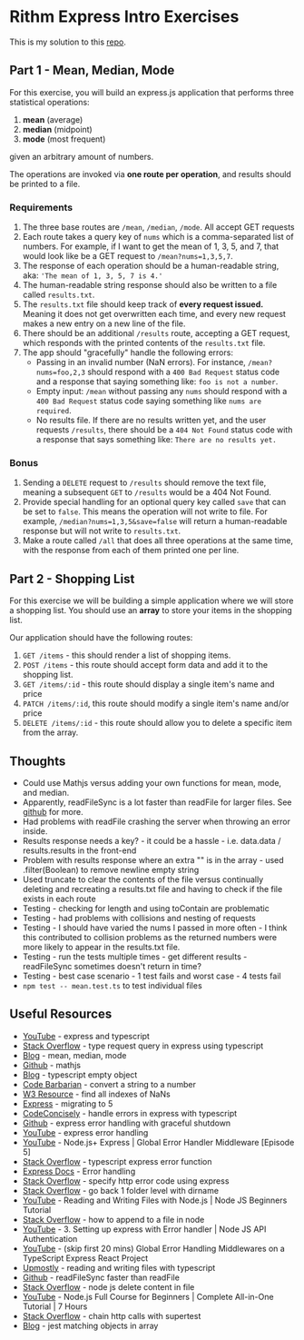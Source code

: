 # Rithm Express Intro Exercises

This is my solution to this [repo](https://github.com/rithmschool/express-intro-exercises).

## Part 1 - Mean, Median, Mode

For this exercise, you will build an express.js application that performs three statistical operations:

1.  **mean** (average)
2.  **median** (midpoint)
3.  **mode** (most frequent)

given an arbitrary amount of numbers.

The operations are invoked via **one route per operation**, and results should be printed to a file.

### Requirements

1.  The three base routes are `/mean`, `/median`, `/mode`. All accept GET requests
1.  Each route takes a query key of `nums` which is a comma-separated list of numbers. For example, if I want to get the mean of 1, 3, 5, and 7, that would look like be a GET request to `/mean?nums=1,3,5,7`.
1.  The response of each operation should be a human-readable string, aka: `'The mean of 1, 3, 5, 7 is 4.'`
1.  The human-readable string response should also be written to a file called `results.txt`.
1.  The `results.txt` file should keep track of **every request issued.** Meaning it does not get overwritten each time, and every new request makes a new entry on a new line of the file.
1.  There should be an additional `/results` route, accepting a GET request, which responds with the printed contents of the `results.txt` file.
1.  The app should "gracefully" handle the following errors:
    - Passing in an invalid number (NaN errors). For instance, `/mean?nums=foo,2,3` should respond with a `400 Bad Request` status code and a response that saying something like: `foo is not a number`.
    - Empty input: `/mean` without passing any `nums` should respond with a `400 Bad Request` status code saying something like `nums are required`.
    - No results file. If there are no results written yet, and the user requests `/results`, there should be a `404 Not Found` status code with a response that says something like: `There are no results yet.`

### Bonus

1.  Sending a `DELETE` request to `/results` should remove the text file, meaning a subsequent `GET` to `/results` would be a 404 Not Found.
1.  Provide special handling for an optional query key called `save` that can be set to `false`. This means the operation will not write to file. For example, `/median?nums=1,3,5&save=false` will return a human-readable response but will not write to `results.txt`.
1.  Make a route called `/all` that does all three operations at the same time, with the response from each of them printed one per line.

## Part 2 - Shopping List

For this exercise we will be building a simple application where we will store a shopping list. You should use an **array** to store your items in the shopping list.

Our application should have the following routes:

1.  `GET /items` - this should render a list of shopping items.
1.  `POST /items` - this route should accept form data and add it to the shopping list.
1.  `GET /items/:id` - this route should display a single item's name and price
1.  `PATCH /items/:id`, this route should modify a single item's name and/or price
1.  `DELETE /items/:id` - this route should allow you to delete a specific item from the array.

## Thoughts

- Could use Mathjs versus adding your own functions for mean, mode, and median.
- Apparently, readFileSync is a lot faster than readFile for larger files. See [github](https://github.com/nodejs/node/issues/41435) for more.  
- Had problems with readFile crashing the server when throwing an error inside.  
- Results response needs a key? - it could be a hassle - i.e. data.data / results.results in the front-end
- Problem with results response where an extra "" is in the array - used .filter(Boolean) to remove newline empty string
- Used truncate to clear the contents of the file versus continually deleting and recreating a results.txt file and having to check if the file exists in each route
- Testing - checking for length and using toContain are problematic 
- Testing - had problems with collisions and nesting of requests
- Testing - I should have varied the nums I passed in more often - I think this contributed to collision problems as the returned numbers were more likely to appear in the results.txt file.
- Testing - run the tests multiple times - get different results - readFileSync sometimes doesn't return in time?
- Testing - best case scenario - 1 test fails and worst case - 4 tests fail
- `npm test -- mean.test.ts` to test individual files

## Useful Resources

- [YouTube](https://www.youtube.com/watch?v=QPE7L9b1bms) - express and typescript
- [Stack Overflow](https://stackoverflow.com/questions/63538665/how-to-type-request-query-in-express-using-typescript) - type request query in express using typescript
- [Blog](https://vhudyma-blog.eu/mean-median-mode-and-range-in-javascript/) - mean, median, mode
- [Github](https://github.com/josdejong/mathjs) - mathjs
- [Blog](https://timmousk.com/blog/typescript-empty-object/) - typescript empty object
- [Code Barbarian](https://thecodebarbarian.com/convert-a-string-to-a-number-in-javascript.html) - convert a string to a number
- [W3 Resource](https://www.w3resource.com/javascript-exercises/javascript-array-exercise-52.php) - find all indexes of NaNs
- [Express](https://expressjs.com/en/guide/migrating-5.html) - migrating to 5 
- [CodeConcisely](https://www.codeconcisely.com/posts/how-to-handle-errors-in-express-with-typescript/) - handle errors in express with typescript
- [Github](https://github.com/CodeConcisely/express-error-handling-with-graceful-shutdown) - express error handling with graceful shutdown
- [YouTube](https://www.youtube.com/watch?v=ui2iny2TZ2k) - express error handling
- [YouTube](https://www.youtube.com/watch?v=foB-h3q5PnI) - Node.js+ Express | Global Error Handler Middleware [Episode 5]
- [Stack Overflow](https://stackoverflow.com/questions/50218878/typescript-express-error-function) - typescript express error function
- [Express Docs](https://expressjs.com/en/guide/error-handling.html) - Error handling
- [Stack Overflow](https://stackoverflow.com/questions/10563644/how-to-specify-http-error-code-using-express-js) - specify http error code using express
- [Stack Overflow](https://stackoverflow.com/questions/30845416/how-to-go-back-1-folder-level-with-dirname) - go back 1 folder level with dirname
- [YouTube](https://www.youtube.com/watch?v=yQBw8skBdZU) - Reading and Writing Files with Node.js | Node JS Beginners Tutorial
- [Stack Overflow](https://stackoverflow.com/questions/3459476/how-to-append-to-a-file-in-node) - how to append to a file in node
- [YouTube](https://www.youtube.com/watch?v=Bv0sdSGnX2I) - 3. Setting up express with Error handler | Node JS API Authentication
- [YouTube](https://www.youtube.com/watch?v=9lFkwHfkcyA) - (skip first 20 mins) Global Error Handling Middlewares on a TypeScript Express React Project
- [Upmostly](https://upmostly.com/typescript/reading-and-writing-files-with-typescript#:~:text=Reading%20Files%20Synchronously,is%20using%20UTF%2D8%20encoding.) - reading and writing files with typescript
- [Github](https://github.com/nodejs/node/issues/41435) - readFileSync faster than readFile
- [Stack Overflow](https://stackoverflow.com/questions/17371224/node-js-delete-content-in-file) - node js delete content in file
- [YouTube](https://www.youtube.com/watch?v=f2EqECiTBL8&list=PL0Zuz27SZ-6PFkIxaJ6Xx_X46avTM1aYw&index=16) - Node.js Full Course for Beginners | Complete All-in-One Tutorial | 7 Hours
- [Stack Overflow](https://stackoverflow.com/questions/21089842/how-to-chain-http-calls-with-superagent-supertest) - chain http calls with supertest
- [Blog](https://medium.com/@andrei.pfeiffer/jest-matching-objects-in-array-50fe2f4d6b98) - jest matching objects in array